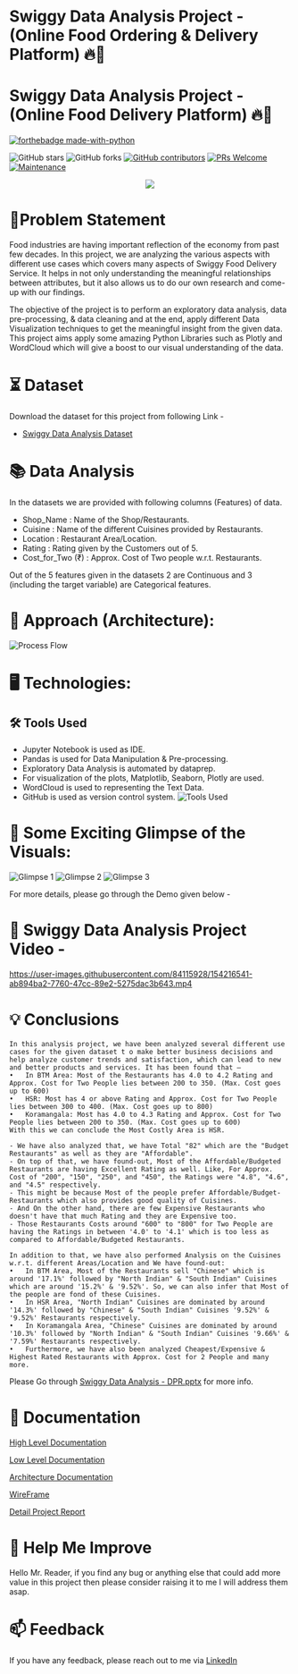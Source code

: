 
# Swiggy Data Analysis Project - (Online Food Ordering & Delivery Platform) 🔥🍁

# Swiggy Data Analysis Project - (Online Food Delivery Platform) 🔥🍁

<p align="center">

  [![forthebadge made-with-python](http://ForTheBadge.com/images/badges/made-with-python.svg)](https://www.python.org/)
  
  ![GitHub stars](https://img.shields.io/github/stars/Lokesh-Attarde/Swiggy_Data_Analysis)
  ![GitHub forks](https://img.shields.io/github/forks/Lokesh-Attarde/Swiggy_Data_Analysis)
  [![GitHub contributors](https://img.shields.io/github/contributors/Lokesh-Attarde/Swiggy_Data_Analysis.svg)](https://GitHub.com/Lokesh-Attarde/Swiggy_Data_Analysis/graphs/contributors/)
  [![PRs Welcome](https://img.shields.io/badge/PRs-welcome-brightgreen.svg?style=flat-square)](http://makeapullrequest.com)
  [![Maintenance](https://img.shields.io/badge/Maintained%3F-yes-green.svg)](https://GitHub.com/Naereen/StrapDown.js/graphs/commit-activity)
</p>  

<p align="center">
  <img src="https://user-images.githubusercontent.com/84115928/154198741-9ba7ddd8-ad79-4e55-9690-f4ae810c54f8.jpg">
</p>

# 📝Problem Statement
Food industries are having important reflection of the economy from past few decades. In this project, we are analyzing the various aspects with different use cases which covers many aspects of Swiggy Food Delivery Service. It helps in not only understanding the meaningful relationships between attributes, but it also allows us to do our own research and come-up with our findings.

The objective of the project is to perform an exploratory data analysis, data pre-processing, & data cleaning and at the end, apply different Data Visualization techniques to get the meaningful insight from the given data. This project aims apply some amazing Python Libraries such as Plotly and WordCloud which will give a boost to our visual understanding of the data.

# ⏳ Dataset
Download the dataset for this project from following Link -
* [Swiggy Data Analysis Dataset](https://github.com/Lokesh-Attarde/Swiggy_Data_Analysis/blob/fcc45e9399868c9316b58ca9c43b0f523088f6e7/Swiggy%20Bangalore%20Outlet%20Details.csv)

# 📚 Data Analysis
In the datasets we are provided with following columns (Features) of data.

* Shop_Name : Name of the Shop/Restaurants.
* Cuisine : Name of the different Cuisines provided by Restaurants.
* Location : Restaurant Area/Location.
* Rating : Rating given by the Customers out of 5.
* Cost_for_Two (₹) : Approx. Cost of Two people w.r.t. Restaurants.

Out of the 5 features given in the datasets 2 are Continuous and 3 (including the target variable) are Categorical features.

# 🎉 Approach (Architecture):
![Process Flow](https://user-images.githubusercontent.com/84115928/137479294-ccfa21f9-81e1-4de8-8f96-15ddefdec06e.JPG)

# 🖥️ Technologies:
## 🛠️ Tools Used
* Jupyter Notebook is used as IDE. 
* Pandas is used for Data Manipulation & Pre-processing.
* Exploratory Data Analysis is automated by dataprep. 
* For visualization of the plots, Matplotlib, Seaborn, Plotly are used.
* WordCloud is used to representing the Text Data.
* GitHub is used as version control system.
![Tools Used](https://user-images.githubusercontent.com/84115928/154200410-86eb19e2-acd5-4669-8b36-ff958363ed2b.JPG)


# 🌱 Some Exciting Glimpse of the Visuals:
![Glimpse 1](https://user-images.githubusercontent.com/84115928/154206516-055a61ba-cf80-48c9-bae5-1b0a98fae6c4.gif)
![Glimpse 2](https://user-images.githubusercontent.com/84115928/154207666-81d7b700-bfd1-4cd0-950c-f521e615ac0e.gif)
![Glimpse 3](https://user-images.githubusercontent.com/84115928/154206548-00c8c802-ba37-46ed-8d6a-07cc3bff8ba5.png)

For more details, please go through the Demo given below -
# 🎯 Swiggy Data Analysis Project Video -

https://user-images.githubusercontent.com/84115928/154216541-ab894ba2-7760-47cc-89e2-5275dac3b643.mp4

# 💡 Conclusions

    In this analysis project, we have been analyzed several different use cases for the given dataset t o make better business decisions and help analyze customer trends and satisfaction, which can lead to new and better products and services. It has been found that – 
    •	In BTM Area: Most of the Restaurants has 4.0 to 4.2 Rating and Approx. Cost for Two People lies between 200 to 350. (Max. Cost goes up to 600)
    •	HSR: Most has 4 or above Rating and Approx. Cost for Two People lies between 300 to 400. (Max. Cost goes up to 800)
    •	Koramangala: Most has 4.0 to 4.3 Rating and Approx. Cost for Two People lies between 200 to 350. (Max. Cost goes up to 600)
    With this we can conclude the Most Costly Area is HSR. 

    - We have also analyzed that, we have Total "82" which are the "Budget Restaurants" as well as they are "Affordable". 
    - On top of that, we have found-out, Most of the Affordable/Budgeted Restaurants are having Excellent Rating as well. Like, For Approx. Cost of "200", "150", "250", and "450", the Ratings were "4.8", "4.6", and "4.5" respectively. 
    - This might be because Most of the people prefer Affordable/Budget-Restaurants which also provides good quality of Cuisines. 
    - And On the other hand, there are few Expensive Restaurants who doesn't have that much Rating and they are Expensive too. 
    - Those Restaurants Costs around "600" to "800" for Two People are having the Ratings in between '4.0' to '4.1' which is too less as compared to Affordable/Budgeted Restaurants.

    In addition to that, we have also performed Analysis on the Cuisines w.r.t. different Areas/Location and We have found-out:
    •	In BTM Area, Most of the Restaurants sell "Chinese" which is around '17.1%' followed by "North Indian" & "South Indian" Cuisines which are around '15.2%' & '9.52%'. So, we can also infer that Most of the people are fond of these Cuisines.
    •	In HSR Area, "North Indian" Cuisines are dominated by around '14.3%' followed by "Chinese" & "South Indian" Cuisines '9.52%' & '9.52%' Restaurants respectively.
    •	In Koramangala Area, "Chinese" Cuisines are dominated by around '10.3%' followed by "North Indian" & "South Indian" Cuisines '9.66%' & '7.59%' Restaurants respectively.
    •	Furthermore, we have also been analyzed Cheapest/Expensive & Highest Rated Restaurants with Approx. Cost for 2 People and many more. 

Please Go through [Swiggy Data Analysis - DPR.pptx](https://github.com/Lokesh-Attarde/Swiggy_Data_Analysis/files/8077260/Swiggy.Data.Analysis.-.DPR.pptx) for more info.

# 📖 Documentation

[High Level Documentation](https://github.com/Lokesh-Attarde/Swiggy_Data_Analysis/blob/05d0091a03a0d8b6467df1be21c91af1ac626ad8/Documents/Swiggy%20Data%20Analysis%20-%20HLD.pdf)

[Low Level Documentation](https://github.com/Lokesh-Attarde/Swiggy_Data_Analysis/blob/05d0091a03a0d8b6467df1be21c91af1ac626ad8/Documents/Swiggy%20Data%20Analysis%20-%20LLD.pdf)

[Architecture Documentation](https://github.com/Lokesh-Attarde/Swiggy_Data_Analysis/blob/05d0091a03a0d8b6467df1be21c91af1ac626ad8/Documents/Swiggy%20Data%20Analysis%20-%20Architecture.pdf)

[WireFrame](https://github.com/Lokesh-Attarde/Swiggy_Data_Analysis/blob/05d0091a03a0d8b6467df1be21c91af1ac626ad8/Documents/Swiggy%20Data%20Analysis%20-%20Wireframe.pdf)

[Detail Project Report](https://github.com/Lokesh-Attarde/Swiggy_Data_Analysis/files/8077260/Swiggy.Data.Analysis.-.DPR.pptx)

# 🎉 Help Me Improve
Hello Mr. Reader, if you find any bug or anything else that could add more value in this project then please consider raising it to me I will address them asap.
  
# 📫 Feedback
If you have any feedback, please reach out to me via [LinkedIn](https://www.linkedin.com/in/lokesh-attarde-145086141/)
